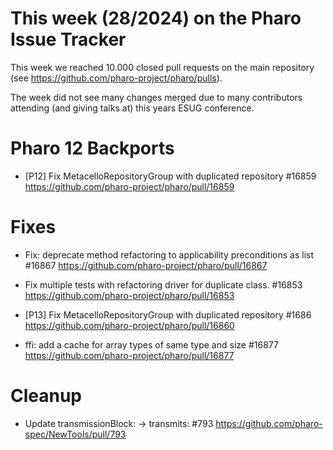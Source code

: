 # This week (28/2024) on the Pharo Issue Tracker


This week we reached 10.000 closed pull requests on the main repository (see https://github.com/pharo-project/pharo/pulls).

The week did not see many changes merged due to many contributors attending (and giving talks at) this years ESUG conference.


# Pharo 12 Backports

- [P12] Fix MetacelloRepositoryGroup with duplicated repository #16859
	https://github.com/pharo-project/pharo/pull/16859

# Fixes

- Fix: deprecate method refactoring to applicability preconditions as list #16867
	https://github.com/pharo-project/pharo/pull/16867
	
- Fix multiple tests with refactoring driver for duplicate class. #16853
	https://github.com/pharo-project/pharo/pull/16853
	
- [P13] Fix MetacelloRepositoryGroup with duplicated repository #1686
	https://github.com/pharo-project/pharo/pull/16860

- ffi: add a cache for array types of same type and size #16877
	https://github.com/pharo-project/pharo/pull/16877
	
# Cleanup

- Update transmissionBlock: -> transmits: #793
	https://github.com/pharo-spec/NewTools/pull/793